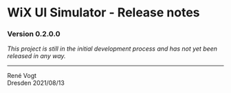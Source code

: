 # WiX UI Simulator - Release notes

### Version 0.2.0.0

_This project is still in the initial development process and has not yet been released in any way._

---
Ren&eacute; Vogt  
Dresden 2021/08/13